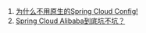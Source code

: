 1. [为什么不用原生的Spring Cloud Config!](https://mp.weixin.qq.com/s/M1Xgy58_-sOIdXBHu8Xy0w)
2. [Spring Cloud Alibaba到底坑不坑？](https://mp.weixin.qq.com/s/KxETVs0xBjmXE5ATjS-nRQ)

